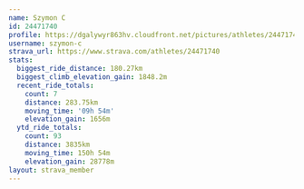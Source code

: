 ```yaml
---
name: Szymon C
id: 24471740
profile: https://dgalywyr863hv.cloudfront.net/pictures/athletes/24471740/7213253/3/large.jpg
username: szymon-c
strava_url: https://www.strava.com/athletes/24471740
stats:
  biggest_ride_distance: 180.27km
  biggest_climb_elevation_gain: 1848.2m
  recent_ride_totals:
    count: 7
    distance: 283.75km
    moving_time: '09h 54m'
    elevation_gain: 1656m
  ytd_ride_totals:
    count: 93
    distance: 3835km
    moving_time: 150h 54m
    elevation_gain: 28778m
layout: strava_member
--- 
```

